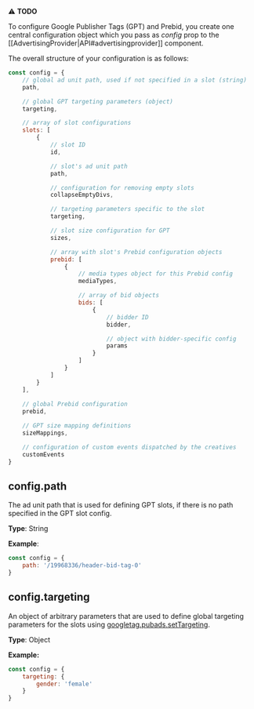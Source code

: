 ⚠️ **TODO**

To configure Google Publisher Tags (GPT) and Prebid, you create one central configuration object which you pass as *config* prop to the [[AdvertisingProvider|API#advertisingprovider]] component.

The overall structure of your configuration is as follows:

```javascript
const config = {
    // global ad unit path, used if not specified in a slot (string)
    path,

    // global GPT targeting parameters (object)
    targeting,

    // array of slot configurations
    slots: [
        {
            // slot ID
            id,

            // slot's ad unit path
            path,

            // configuration for removing empty slots
            collapseEmptyDivs,

            // targeting parameters specific to the slot
            targeting,

            // slot size configuration for GPT
            sizes,

            // array with slot's Prebid configuration objects
            prebid: [
                {
                    // media types object for this Prebid config
                    mediaTypes,

                    // array of bid objects
                    bids: [
                        {
                            // bidder ID
                            bidder,

                            // object with bidder-specific config
                            params
                        }
                    ]
                }
            ]
        }
    ],
    
    // global Prebid configuration
    prebid,

    // GPT size mapping definitions
    sizeMappings,

    // configuration of custom events dispatched by the creatives
    customEvents
}
```

## config.path

The ad unit path that is used for defining GPT slots, if there is no path specified in the GPT slot config.

**Type**: String

**Example**: 

```javascript
const config = {
    path: '/19968336/header-bid-tag-0'
}
```

## config.targeting

An object of arbitrary parameters that are used to define global targeting parameters for the slots using [googletag.pubads.setTargeting](https://developers.google.com/doubleclick-gpt/reference#googletag.PubAdsService_setTargeting).

**Type**: Object

**Example:**

```javascript
const config = {
    targeting: {
        gender: 'female'
    }
}
```